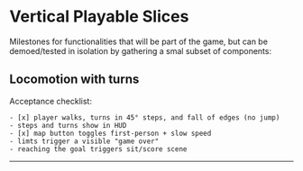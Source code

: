 # Vertical Playable Slices

Milestones for functionalities that will be part of the game, but can be demoed/tested in
isolation by gathering a smal subset of components:

## Locomotion with turns

Acceptance checklist:

    - [x] player walks, turns in 45° steps, and fall of edges (no jump)
    - steps and turns show in HUD
    - [x] map button toggles first-person + slow speed
    - limts trigger a visible "game over"
    - reaching the goal triggers sit/score scene


-----
